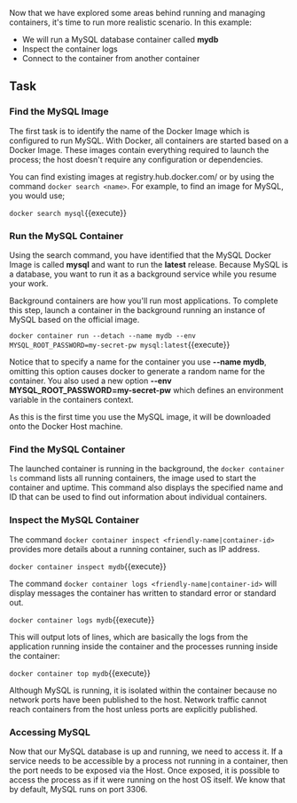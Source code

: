 Now that we have explored some areas behind running and managing containers, it's time to run more realistic scenario. In this example:

* We will run a MySQL database container called **mydb**
* Inspect the container logs
* Connect to the container from another container

## Task

### Find the MySQL Image

The first task is to identify the name of the Docker Image which is configured to run MySQL. With Docker, all containers are started based on a Docker Image. These images contain everything required to launch the process; the host doesn't require any configuration or dependencies.

You can find existing images at registry.hub.docker.com/ or by using the command ```docker search <name>```. For example, to find an image for MySQL, you would use;

```docker search mysql```{{execute}}

### Run the MySQL Container

Using the search command, you have identified that the MySQL Docker Image is called **mysql** and want to run the **latest** release. Because MySQL is a database, you want to run it as a background service while you resume your work.

Background containers are how you'll run most applications. To complete this step, launch a container in the background running an instance of MySQL based on the official image.

```docker container run --detach --name mydb --env MYSQL_ROOT_PASSWORD=my-secret-pw mysql:latest```{{execute}}

Notice that to specify a name for the container you use **--name mydb**, omitting this option causes docker to generate a random name for the container. You also used a new option **--env MYSQL_ROOT_PASSWORD=my-secret-pw** which defines an environment variable in the containers context.

As this is the first time you use the MySQL image, it will be downloaded onto the Docker Host machine.

### Find the MySQL Container

The launched container is running in the background, the ```docker container ls``` command lists all running containers, the image used to start the container and uptime. This command also displays the specified name and ID that can be used to find out information about individual containers.

### Inspect the MySQL Container

The command ```docker container inspect <friendly-name|container-id>``` provides more details about a running container, such as IP address.

```docker container inspect mydb```{{execute}}

The command ```docker container logs <friendly-name|container-id>``` will display messages the container has written to standard error or standard out.

```docker container logs mydb```{{execute}}

This will output lots of lines, which are basically the logs from the application running inside the container and the processes running inside the container:

```docker container top mydb```{{execute}}

Although MySQL is running, it is isolated within the container because no network ports have been published to the host. Network traffic cannot reach containers from the host unless ports are explicitly published.

### Accessing MySQL

Now that our MySQL database is up and running, we need to access it. If a service needs to be accessible by a process not running in a container, then the port needs to be exposed via the Host. Once exposed, it is possible to access the process as if it were running on the host OS itself. We know that by default, MySQL runs on port 3306.
